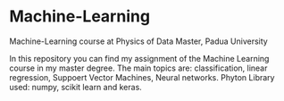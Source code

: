 # Machine-Learning
Machine-Learning course at Physics of Data Master, Padua University

In this repository you can find my assignment of the Machine Learning course in my master degree. 
The main topics are: classification, linear regression, Suppoert Vector Machines, Neural networks.
Phyton Library used: numpy, scikit learn and keras.
